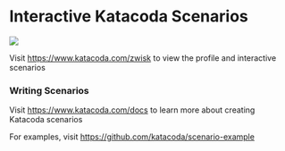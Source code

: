 # Interactive Katacoda Scenarios

[![](http://shields.katacoda.com/katacoda/zwisk/count.svg)](https://www.katacoda.com/zwisk "Get your profile on Katacoda.com")

Visit https://www.katacoda.com/zwisk to view the profile and interactive scenarios

### Writing Scenarios
Visit https://www.katacoda.com/docs to learn more about creating Katacoda scenarios

For examples, visit https://github.com/katacoda/scenario-example
